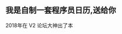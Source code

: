 我是自制一套程序员日历,送给你
---

2018年在 V2 论坛大神出了本

<!--stackedit_data:
eyJoaXN0b3J5IjpbLTE1MjAyMDA2NDYsLTI2NjI0Njg5MCwtMT
U2NDc2MzgzNiw4Mjc5OTQwMjcsNzY0NDkxOTU4XX0=
-->